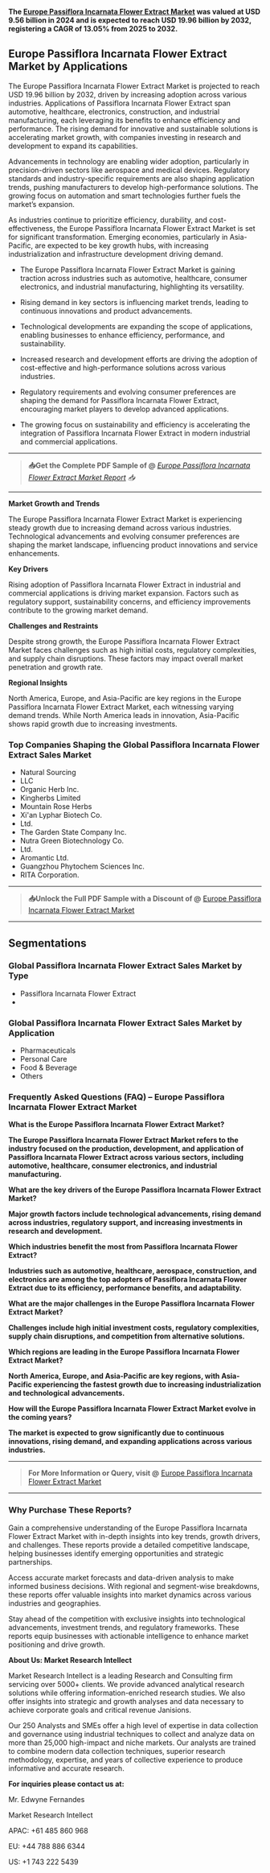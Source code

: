 <p><strong>The <a href="https://www.marketresearchintellect.com/download-sample/?rid=985428&amp;utm_source=Pulse-April-Europe&amp;utm_medium=852">Europe Passiflora Incarnata Flower Extract Market</a> was valued at USD 9.56 billion in 2024 and is expected to reach USD 19.96 billion by 2032, registering a CAGR of 13.05% from 2025 to 2032.</strong></p><h2>Europe Passiflora Incarnata Flower Extract Market by Applications&nbsp;</h2><p><p>The Europe Passiflora Incarnata Flower Extract Market is projected to reach USD 19.96 billion by 2032, driven by increasing adoption across various industries. Applications of Passiflora Incarnata Flower Extract span automotive, healthcare, electronics, construction, and industrial manufacturing, each leveraging its benefits to enhance efficiency and performance. The rising demand for innovative and sustainable solutions is accelerating market growth, with companies investing in research and development to expand its capabilities.</p><p>Advancements in technology are enabling wider adoption, particularly in precision-driven sectors like aerospace and medical devices. Regulatory standards and industry-specific requirements are also shaping application trends, pushing manufacturers to develop high-performance solutions. The growing focus on automation and smart technologies further fuels the market&rsquo;s expansion.</p><p>As industries continue to prioritize efficiency, durability, and cost-effectiveness, the Europe Passiflora Incarnata Flower Extract Market is set for significant transformation. Emerging economies, particularly in Asia-Pacific, are expected to be key growth hubs, with increasing industrialization and infrastructure development driving demand.</p></p><ul><li><p>The Europe Passiflora Incarnata Flower Extract Market is gaining traction across industries such as automotive, healthcare, consumer electronics, and industrial manufacturing, highlighting its versatility.</p></li><li><p>Rising demand in key sectors is influencing market trends, leading to continuous innovations and product advancements.</p></li><li><p>Technological developments are expanding the scope of applications, enabling businesses to enhance efficiency, performance, and sustainability.</p></li><li><p>Increased research and development efforts are driving the adoption of cost-effective and high-performance solutions across various industries.</p></li><li><p>Regulatory requirements and evolving consumer preferences are shaping the demand for Passiflora Incarnata Flower Extract, encouraging market players to develop advanced applications.</p></li><li><p>The growing focus on sustainability and efficiency is accelerating the integration of Passiflora Incarnata Flower Extract in modern industrial and commercial applications.</p></li></ul><hr /><blockquote><p><strong><span class="font-[700]">📥Get the Complete PDF Sample of @ </span></strong><em><span class="font-[700]"><a href="https://www.marketresearchintellect.com/download-sample/?rid=985428&amp;utm_source=Pulse-April-Europe&amp;utm_medium=852" target="_blank" data-tracking-control-name="article-ssr-frontend-pulse_little-text-block" data-tracking-will-navigate="" data-test-link="">Europe Passiflora Incarnata Flower Extract Market Report</a>&nbsp;📥</span></em></p></blockquote><hr /><p class="" data-start="77" data-end="360"><strong data-start="77" data-end="105">Market Growth and Trends</strong></p><p class="" data-start="77" data-end="360">The Europe Passiflora Incarnata Flower Extract Market is experiencing steady growth due to increasing demand across various industries. Technological advancements and evolving consumer preferences are shaping the market landscape, influencing product innovations and service enhancements.</p><p class="" data-start="362" data-end="606"><strong data-start="362" data-end="377">Key Drivers</strong></p><p class="" data-start="362" data-end="606">Rising adoption of Passiflora Incarnata Flower Extract in industrial and commercial applications is driving market expansion. Factors such as regulatory support, sustainability concerns, and efficiency improvements contribute to the growing market demand.</p><p class="" data-start="608" data-end="849"><strong data-start="608" data-end="637">Challenges and Restraints</strong></p><p class="" data-start="608" data-end="849">Despite strong growth, the Europe Passiflora Incarnata Flower Extract Market faces challenges such as high initial costs, regulatory complexities, and supply chain disruptions. These factors may impact overall market penetration and growth rate.</p><p class="" data-start="851" data-end="1095"><strong data-start="851" data-end="872">Regional Insights</strong></p><p class="" data-start="851" data-end="1095">North America, Europe, and Asia-Pacific are key regions in the Europe Passiflora Incarnata Flower Extract Market, each witnessing varying demand trends. While North America leads in innovation, Asia-Pacific shows rapid growth due to increasing investments.</p><p><h3>Top Companies Shaping the Global Passiflora Incarnata Flower Extract Sales Market </h3><ul><li>Natural Sourcing</li><li>LLC</li><li>Organic Herb Inc.</li><li>Kingherbs Limited</li><li>Mountain Rose Herbs</li><li>Xi'an Lyphar Biotech Co.</li><li>Ltd.</li><li>The Garden State Company Inc.</li><li>Nutra Green Biotechnology Co.</li><li>Ltd.</li><li>Aromantic Ltd.</li><li>Guangzhou Phytochem Sciences Inc.</li><li>RITA Corporation.</li></ul></p><hr /><blockquote><p><strong>📥Unlock the Full PDF Sample with a Discount of @</strong> <a href="https://www.marketresearchintellect.com/ask-for-discount/?rid=985428&amp;utm_source=Pulse-April-Europe&amp;utm_medium=852">Europe Passiflora Incarnata Flower Extract Market</a></p></blockquote><hr /><p><h2>Segmentations</h2><h3>Global Passiflora Incarnata Flower Extract Sales Market by Type</h3><ul><li>Passiflora Incarnata Flower Extract</li><li></li></ul><h3>Global Passiflora Incarnata Flower Extract Sales Market by Application</h3><ul><li>Pharmaceuticals</li><li>Personal Care</li><li>Food & Beverage</li><li>Others</li></ul></p><h3><strong>Frequently Asked Questions (FAQ) &ndash; Europe Passiflora Incarnata Flower Extract Market</strong></h3><p><strong>What is the Europe Passiflora Incarnata Flower Extract Market?</strong></p><p><strong>The Europe Passiflora Incarnata Flower Extract Market refers to the industry focused on the production, development, and application of Passiflora Incarnata Flower Extract across various sectors, including automotive, healthcare, consumer electronics, and industrial manufacturing.</strong></p><p><strong>What are the key drivers of the Europe Passiflora Incarnata Flower Extract Market?</strong></p><p><strong>Major growth factors include technological advancements, rising demand across industries, regulatory support, and increasing investments in research and development.</strong></p><p><strong>Which industries benefit the most from Passiflora Incarnata Flower Extract?</strong></p><p><strong>Industries such as automotive, healthcare, aerospace, construction, and electronics are among the top adopters of Passiflora Incarnata Flower Extract due to its efficiency, performance benefits, and adaptability.</strong></p><p><strong>What are the major challenges in the Europe Passiflora Incarnata Flower Extract Market?</strong></p><p><strong>Challenges include high initial investment costs, regulatory complexities, supply chain disruptions, and competition from alternative solutions.</strong></p><p><strong>Which regions are leading in the Europe Passiflora Incarnata Flower Extract Market?</strong></p><p><strong>North America, Europe, and Asia-Pacific are key regions, with Asia-Pacific experiencing the fastest growth due to increasing industrialization and technological advancements.</strong></p><p><strong>How will the Europe Passiflora Incarnata Flower Extract Market evolve in the coming years?</strong></p><p><strong>The market is expected to grow significantly due to continuous innovations, rising demand, and expanding applications across various industries.</strong></p><hr /><blockquote><p><span class="font-[700]"><strong>For More Information or Query, visit&nbsp;@</strong>&nbsp;</span><span class="font-[700]"><a href="https://www.marketresearchintellect.com/product/global-passiflora-incarnata-flower-extract-sales-market/?utm_source=Linkedin&utm_medium=852" target="_blank" data-tracking-control-name="article-ssr-frontend-pulse_little-text-block" data-tracking-will-navigate="" data-test-link="">Europe Passiflora Incarnata Flower Extract Market</a></span></p></blockquote><hr /><h3><strong data-start="0" data-end="31">Why Purchase These Reports?</strong></h3><p class="" data-start="35" data-end="297">Gain a comprehensive understanding of the Europe Passiflora Incarnata Flower Extract Market with in-depth insights into key trends, growth drivers, and challenges. These reports provide a detailed competitive landscape, helping businesses identify emerging opportunities and strategic partnerships.</p><p class="" data-start="299" data-end="540">Access accurate market forecasts and data-driven analysis to make informed business decisions. With regional and segment-wise breakdowns, these reports offer valuable insights into market dynamics across various industries and geographies.</p><p class="" data-start="542" data-end="784">Stay ahead of the competition with exclusive insights into technological advancements, investment trends, and regulatory frameworks. These reports equip businesses with actionable intelligence to enhance market positioning and drive growth.</p><p><strong><span class="font-[700]">About Us: Market Research Intellect</span></strong></p><p><span class="">Market Research Intellect is a leading Research and Consulting firm servicing over 5000+ clients. We provide advanced analytical research solutions while offering information-enriched research studies.&nbsp;</span>We also offer insights into strategic and growth analyses and data necessary to achieve corporate goals and critical revenue Janisions.</p><p><span class="">Our 250 Analysts and SMEs offer a high level of expertise in data collection and governance using industrial techniques to collect and analyze data on more than 25,000 high-impact and niche markets. Our analysts are trained to combine modern data collection techniques, superior research methodology, expertise, and years of collective experience to produce informative and accurate research.</span></p><p><strong>For inquiries please contact us at:</strong></p><p>Mr. Edwyne Fernandes</p><p>Market Research Intellect</p><p>APAC: +61 485 860 968</p><p>EU: +44 788 886 6344</p><p>US: +1 743 222 5439</p>